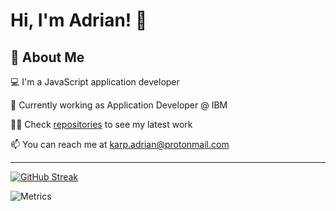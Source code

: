 
# Hi, I'm Adrian! 👋


## 🚀 About Me
💻 I'm a JavaScript application developer

🔨 Currently working as Application Developer @ IBM

👩‍💻 Check [repositories](https://github.com/adriankarp?tab=repositories) to see my latest work

📫 You can reach me at karp.adrian@protonmail.com

------------------------------

[![GitHub Streak](http://github-readme-streak-stats.herokuapp.com?user=adriankarp&theme=dark&background=000000)](https://git.io/streak-stats)

![Metrics](https://metrics.lecoq.io/adriankarp?template=terminal&base.header=0&base.activity=0&base.repositories=0&base.metadata=0&languages=1&languages.limit=8&languages.colors=github&languages.threshold=0%25&config.timezone=America%2FToronto)
 
